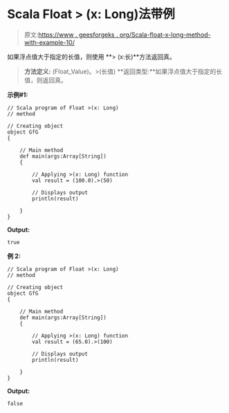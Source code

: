 # Scala Float > (x: Long)法带例

> 原文:[https://www . geesforgeks . org/Scala-float-x-long-method-with-example-10/](https://www.geeksforgeeks.org/scala-float-x-long-method-with-example-10/)

如果浮点值大于指定的长值，则使用 **> (x:长)**方法返回真。

> **方法定义:** (Float_Value)。>(长值)
> **返回类型:**如果浮点值大于指定的长值，则返回真。

**示例#1:**

```
// Scala program of Float >(x: Long)
// method

// Creating object
object GfG
{ 

    // Main method
    def main(args:Array[String])
    {

        // Applying >(x: Long) function
        val result = (100.0).>(50)

        // Displays output
        println(result)

    }
} 
```

**Output:**

```
true

```

**例 2:**

```
// Scala program of Float >(x: Long)
// method

// Creating object
object GfG
{ 

    // Main method
    def main(args:Array[String])
    {

        // Applying >(x: Long) function
        val result = (65.0).>(100)

        // Displays output
        println(result)

    }
} 
```

**Output:**

```
false

```